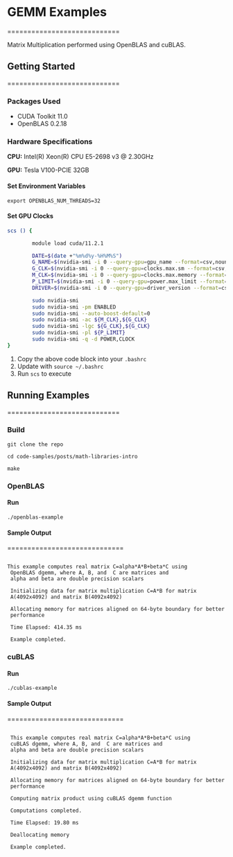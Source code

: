 # GEMM Examples

============================

Matrix Multiplication performed using OpenBLAS and cuBLAS.

## Getting Started

============================

### Packages Used

- CUDA Toolkit 11.0
- OpenBLAS 0.2.18

### Hardware Specifications

**CPU:**
Intel(R) Xeon(R) CPU E5-2698 v3 @ 2.30GHz

**GPU:**
Tesla V100-PCIE 32GB

#### Set Environment Variables

`export OPENBLAS_NUM_THREADS=32`

#### Set GPU Clocks

``` bash
scs () {

        module load cuda/11.2.1

        DATE=$(date +"%m%d%y-%H%M%S")
        G_NAME=$(nvidia-smi -i 0 --query-gpu=gpu_name --format=csv,nounits,noheader | sed 's/ /-/g')
        G_CLK=$(nvidia-smi -i 0 --query-gpu=clocks.max.sm --format=csv,nounits,noheader)
        M_CLK=$(nvidia-smi -i 0 --query-gpu=clocks.max.memory --format=csv,nounits,noheader)
        P_LIMIT=$(nvidia-smi -i 0 --query-gpu=power.max_limit --format=csv,nounits,noheader)
        DRIVER=$(nvidia-smi -i 0 --query-gpu=driver_version --format=csv,nounits,noheader)

        sudo nvidia-smi
        sudo nvidia-smi -pm ENABLED
        sudo nvidia-smi --auto-boost-default=0
        sudo nvidia-smi -ac ${M_CLK},${G_CLK}
        sudo nvidia-smi -lgc ${G_CLK},${G_CLK}
        sudo nvidia-smi -pl ${P_LIMIT}
        sudo nvidia-smi -q -d POWER,CLOCK
}
```

1. Copy the above code block into your `.bashrc`
2. Update with `source ~/.bashrc`
3. Run `scs` to execute

## Running Examples

============================

### Build

`git clone the repo`

`cd code-samples/posts/math-libraries-intro`

`make`

### OpenBLAS

#### Run

`./openblas-example`

#### Sample Output

=============================

```text

This example computes real matrix C=alpha*A*B+beta*C using
 OpenBLAS dgemm, where A, B, and  C are matrices and
 alpha and beta are double precision scalars

 Initializing data for matrix multiplication C=A*B for matrix
 A(4092x4092) and matrix B(4092x4092)

 Allocating memory for matrices aligned on 64-byte boundary for better
 performance

 Time Elapsed: 414.35 ms

 Example completed.

```

### cuBLAS

#### Run

`./cublas-example`

#### Sample Output

=============================

```text

 This example computes real matrix C=alpha*A*B+beta*C using
 cuBLAS dgemm, where A, B, and  C are matrices and
 alpha and beta are double precision scalars

 Initializing data for matrix multiplication C=A*B for matrix
 A(4092x4092) and matrix B(4092x4092)

 Allocating memory for matrices aligned on 64-byte boundary for better
 performance

 Computing matrix product using cuBLAS dgemm function

 Computations completed.

 Time Elapsed: 19.80 ms

 Deallocating memory

 Example completed.
```

